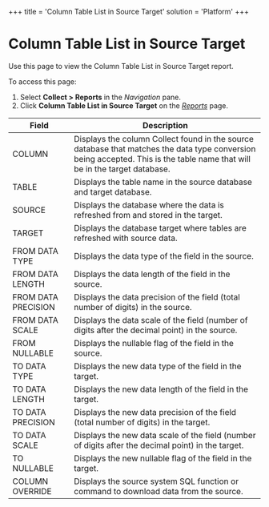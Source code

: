 +++
title = 'Column Table List in Source Target'
solution = 'Platform'
+++

# Column Table List in Source Target

<div class="use">

Use this page to view the Column Table List in Source Target report.

</div>

To access this page:

1.  Select <span style="font-weight: bold;">Collect \> Reports</span> in
    the <span style="font-style: italic;">Navigation</span> pane.
2.  Click <span style="font-weight: bold;"> Column Table List in Source
    Target</span> on the *[Reports](Reports.htm)*
page.

| Field               | Description                                                                                                                                                                |
| ------------------- | -------------------------------------------------------------------------------------------------------------------------------------------------------------------------- |
| COLUMN              | Displays the column Collect found in the source database that matches the data type conversion being accepted. This is the table name that will be in the target database. |
| TABLE               | Displays the table name in the source database and target database.                                                                                                        |
| SOURCE              | Displays the database where the data is refreshed from and stored in the target.                                                                                           |
| TARGET              | Displays the database target where tables are refreshed with source data.                                                                                                  |
| FROM DATA TYPE      | Displays the data type of the field in the source.                                                                                                                         |
| FROM DATA LENGTH    | Displays the data length of the field in the source.                                                                                                                       |
| FROM DATA PRECISION | Displays the data precision of the field (total number of digits) in the source.                                                                                           |
| FROM DATA SCALE     | Displays the data scale of the field (number of digits after the decimal point) in the source.                                                                             |
| FROM NULLABLE       | Displays the nullable flag of the field in the source.                                                                                                                     |
| TO DATA TYPE        | Displays the new data type of the field in the target.                                                                                                                     |
| TO DATA LENGTH      | Displays the new data length of the field in the target.                                                                                                                   |
| TO DATA PRECISION   | Displays the new data precision of the field (total number of digits) in the target.                                                                                       |
| TO DATA SCALE       | Displays the new data scale of the field (number of digits after the decimal point) in the target.                                                                         |
| TO NULLABLE         | Displays the new nullable flag of the field in the target.                                                                                                                 |
| COLUMN OVERRIDE     | Displays the source system SQL function or command to download data from the source.                                                                                       |

